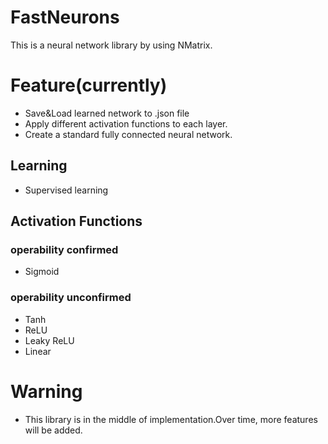 # FastNeurons
This is a neural network library by using NMatrix.

# Feature(currently)
- Save&Load learned network to .json file
- Apply different activation functions to each layer.
- Create a standard fully connected neural network.

## Learning
- Supervised learning

## Activation Functions
### operability confirmed
- Sigmoid

### operability unconfirmed
- Tanh
- ReLU
- Leaky ReLU
- Linear

# Warning
- This library is in the middle of implementation.Over time, more features will be added.

